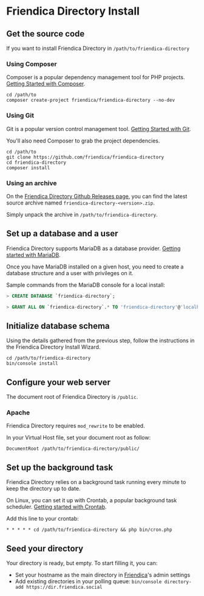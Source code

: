# Friendica Directory Install

## Get the source code

If you want to install Friendica Directory in `/path/to/friendica-directory`

### Using Composer

Composer is a popular dependency management tool for PHP projects. [Getting Started with Composer](https://getcomposer.org/doc/00-intro.md).

```
cd /path/to
composer create-project friendica/friendica-directory --no-dev 
```

### Using Git

Git is a popular version control management tool. [Getting Started with Git](https://git-scm.com/book/en/v2/Getting-Started-Installing-Git).

You'll also need Composer to grab the project dependencies.

```
cd /path/to
git clone https://github.com/friendica/friendica-directory
cd friendica-directory
composer install
```

### Using an archive

On the [Friendica Directory Github Releases page](https://github.com/friendica/friendica-directory/releases), you can find the latest source archive named `friendica-directory-<version>.zip`.

Simply unpack the archive in `/path/to/friendica-directory`.

## Set up a database and a user

Friendica Directory supports MariaDB as a database provider. [Getting started with MariaDB](https://mariadb.com/get-started-with-mariadb/).

Once you have MariaDB installed on a given host, you need to create a database structure and a user with privileges on it.

Sample commands from the MariaDB console for a local install:
```sql
> CREATE DATABASE `friendica-directory`;

> GRANT ALL ON `friendica-directory`.* TO 'friendica-directory'@'localhost' IDENTIFIED BY "password";
```

## Initialize database schema

Using the details gathered from the previous step, follow the instructions in the Friendica Directory Install Wizard.

```
cd /path/to/friendica-directory
bin/console install
```

## Configure your web server

The document root of Friendica Directory is `/public`.

### Apache

Friendica Directory requires `mod_rewrite` to be enabled.

In your Virtual Host file, set your document root as follow:

```
DocumentRoot /path/to/friendica-directory/public/
```

## Set up the background task

Friendica Directory relies on a background task running every minute to keep the directory up to date.

On Linux, you can set it up with Crontab, a popular background task scheduler. [Getting started with Crontab](http://www.adminschoice.com/crontab-quick-reference).

Add this line to your crontab:
```
* * * * * cd /path/to/friendica-directory && php bin/cron.php
```

## Seed your directory

Your directory is ready, but empty. To start filling it, you can:
- Set your hostname as the main directory in [Friendica](https://github.com/friendica/friendica)'s admin settings
- Add existing directories in your polling queue: `bin/console directory-add https://dir.friendica.social`
